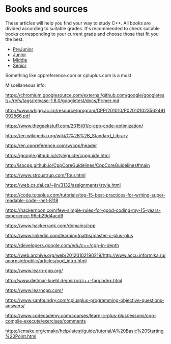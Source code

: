 # Books and sources

These articles will help you find your way to study C++. All books are divided according to suitable grades. It's recommended to check suitable books corresponding to your current grade and choose those that fit you the best.

- [PreJunior](PreJunior.md)
- [Junior](Junior.md)
- [Middle](Middle.md)
- [Senior](Senior.md)



Something like cppreference.com or cpluplus.com is a must

Miscellaneous info:

https://chromium.googlesource.com/external/github.com/google/googletest/+/refs/tags/release-1.8.0/googletest/docs/Primer.md

http://www.whigg.ac.cn/resource/program/CPP/201010/P020101023562491092566.pdf

https://www.thegeekstuff.com/2015/01/c-cpp-code-optimization/

https://en.wikipedia.org/wiki/C%2B%2B_Standard_Library

https://en.cppreference.com/w/cpp/header

https://google.github.io/styleguide/cppguide.html

http://isocpp.github.io/CppCoreGuidelines/CppCoreGuidelines#main

https://www.stroustrup.com/Tour.html

https://web.cs.dal.ca/~jin/3132/assignments/style.html

https://code.tutsplus.com/tutorials/top-15-best-practices-for-writing-super-readable-code--net-8118

https://hackernoon.com/few-simple-rules-for-good-coding-my-15-years-experience-96cb29d4acd9

https://www.hackerrank.com/domains/cpp

https://www.linkedin.com/learning/paths/master-c-plus-plus

https://developers.google.com/edu/c++/cpp-in-depth

https://web.archive.org/web/20120102190219/http://www.accu.informika.ru/acornsig/public/articles/ood_intro.html

https://www.learn-cpp.org/

http://www.dietmar-kuehl.de/mirror/c++-faq/index.html

https://www.learncpp.com/

https://www.sanfoundry.com/cplusplus-programming-objective-questions-answers/

https://www.codecademy.com/courses/learn-c-plus-plus/lessons/cpp-compile-execute/exercises/comments

https://cmake.org/cmake/help/latest/guide/tutorial/A%20Basic%20Starting%20Point.html

